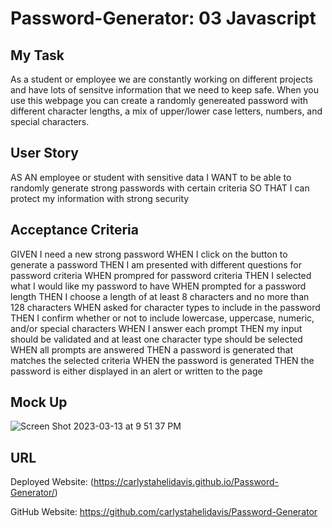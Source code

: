 # Password-Generator: 03 Javascript

## My Task

As a student or employee we are constantly working on different projects and have lots of sensitve information that we need to keep safe.  When you use this webpage you can create a randomly genereated password with different character lengths, a mix of upper/lower case letters, numbers, and special characters.

## User Story

AS AN employee or student with sensitive data
I WANT to be able to randomly generate strong passwords with certain criteria
SO THAT I can protect my information with strong security


## Acceptance Criteria

GIVEN I need a new strong password
WHEN I click on the button to generate a password
THEN I am presented with different questions for password criteria
WHEN prompred for password criteria
THEN I selected what I would like my password to have
WHEN prompted for a password length
THEN I choose a length of at least 8 characters and no more than 128 characters
WHEN asked for character types to include in the password
THEN I confirm whether or not to include lowercase, uppercase, numeric, and/or special characters
WHEN I answer each prompt
THEN my input should be validated and at least one character type should be selected
WHEN all prompts are answered
THEN a password is generated that matches the selected criteria
WHEN the password is generated
THEN the password is either displayed in an alert or written to the page


## Mock Up

![Screen Shot 2023-03-13 at 9 51 37 PM](https://user-images.githubusercontent.com/125110420/224889086-2c1a2f01-267d-4557-8761-6d10ce23632f.png)

## URL

Deployed Website: (https://carlystahelidavis.github.io/Password-Generator/)

GitHub Website: https://github.com/carlystahelidavis/Password-Generator
